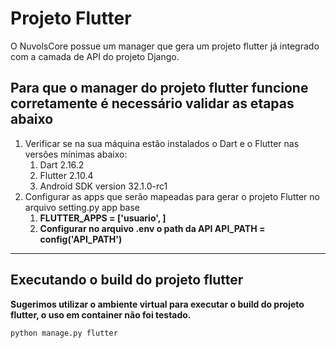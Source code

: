 # Projeto Flutter

O NuvolsCore possue um manager que gera um projeto flutter já integrado com a camada de API do projeto Django.

## Para que o manager do projeto flutter funcione corretamente é necessário validar as etapas abaixo

1. Verificar se na sua máquina estão instalados o Dart e o Flutter nas versões mínimas abaixo:
    1. Dart 2.16.2
    2. Flutter 2.10.4
    3. Android SDK version 32.1.0-rc1
2. Configurar as apps que serão mapeadas para gerar o projeto Flutter no arquivo setting.py app base
    1. **FLUTTER_APPS = ['usuario', ]**
    2. **Configurar no arquivo .env o path da API API_PATH = config('API_PATH')**

-----------------------

## Executando o build do projeto flutter

**Sugerimos utilizar o ambiente virtual para executar o build do projeto flutter, o uso em container não foi testado.**

```console
python manage.py flutter
```

